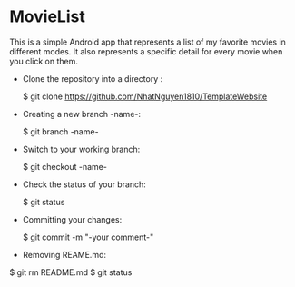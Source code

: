 # MovieList
This is a simple Android app that represents a list of my favorite movies in different modes. It also represents a specific detail for every movie when you click on them. 


- Clone the repository into a directory <name>:
  
  $ git clone https://github.com/NhatNguyen1810/TemplateWebsite <name> 

- Creating a new branch -name-: 
  
  $ git branch -name-
 
- Switch to your working branch: 

  $ git checkout -name-

- Check the status of your branch: 

  $ git status
  
- Committing your changes: 
  
  $ git commit -m "-your comment-"
  
 - Removing REAME.md: 
 
  $ git rm README.md
  $ git status
